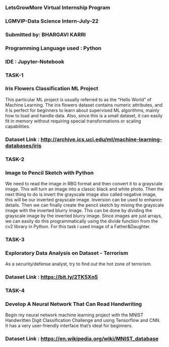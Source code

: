 ### LetsGrowMore Virtual Internship Program 

### LGMVIP-Data Science Intern-July-22

### Submitted by: BHARGAVI KARRI

### Programming Language used : Python

### IDE : Jupyter-Notebook


### TASK-1
### Iris Flowers Classification ML Project
This particular ML project is usually referred to as the “Hello World” of Machine Learning. The iris flowers dataset contains numeric attributes, and it is perfect for beginners to learn about supervised ML algorithms, mainly how to load and handle data. Also, since this is a small dataset, it can easily fit in memory without requiring special transformations or scaling capabilities.
### Dataset Link : http://archive.ics.uci.edu/ml/machine-learning-databases/iris


### TASK-2
### Image to Pencil Sketch with Python
We need to read the image in RBG format and then convert it to a grayscale image. This will turn an image into a classic black and white photo. Then the next thing to do is invert the grayscale image also called negative image, this will be our inverted grayscale image. Inversion can be used to enhance details. Then we can finally create the pencil sketch by mixing the grayscale image with the inverted blurry image. This can be done by dividing the grayscale image by the inverted blurry image. Since images are just arrays, we can easily do this programmatically using the divide function from the cv2 library in Python.
For this task i used image of a Father&Daughter.




### TASK-3
### Exploratory Data Analysis on Dataset - Terrorism
As a security/defense analyst, try to find out the hot zone of terrorism.
### Dataset Link : https://bit.ly/2TK5Xn5



### TASK-4
### Develop A Neural Network That Can Read Handwriting
Begin my neural network machine learning project with the MNIST Handwritten Digit Classification Challenge and using Tensorflow and CNN. It has a very user-friendly interface that’s ideal for beginners.
### Dataset Link : https://en.wikipedia.org/wiki/MNIST_database

